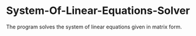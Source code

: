 # System-Of-Linear-Equations-Solver
The program solves the system of linear equations given in matrix form. 
